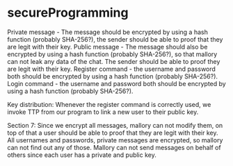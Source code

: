# secureProgramming
Private message - The message should be encrypted by using a hash function (probably SHA-256?), the sender should be able to proof that they are legit with their key.
Public message - The message should also be encrypted by using a hash function (probably SHA-256?), so that mallory can not leak any data of the chat. The sender should be able to proof they are legit with their key.
Register command - the username and password both should be encrypted by using a hash function (probably SHA-256?).
Login command - the username and password both should be encrypted by using a hash function (probably SHA-256?).

Key distribution:
Whenever the register command is correctly used, we invoke TTP from our program to link a new user to their public key.

Section 7:
Since we encrypt all messages, mallory can not modify them, on top of that a user should be able to proof that they are legit with their key.
All usernames and passwords, private messages are encrypted, so mallory can not find out any of those.
Mallory can not send messages on behalf of others since each user has a private and public key.


